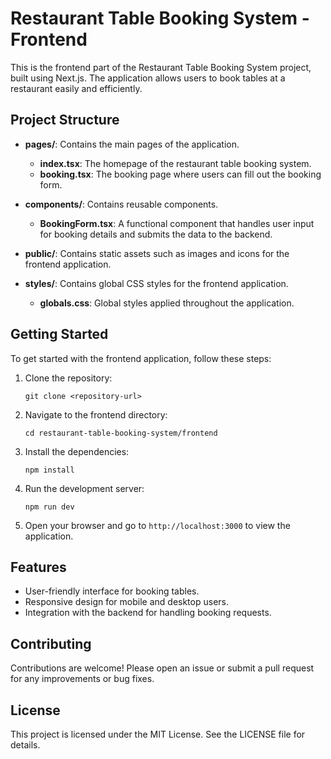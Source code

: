 # Restaurant Table Booking System - Frontend

This is the frontend part of the Restaurant Table Booking System project, built using Next.js. The application allows users to book tables at a restaurant easily and efficiently.

## Project Structure

- **pages/**: Contains the main pages of the application.
  - **index.tsx**: The homepage of the restaurant table booking system.
  - **booking.tsx**: The booking page where users can fill out the booking form.

- **components/**: Contains reusable components.
  - **BookingForm.tsx**: A functional component that handles user input for booking details and submits the data to the backend.

- **public/**: Contains static assets such as images and icons for the frontend application.

- **styles/**: Contains global CSS styles for the frontend application.
  - **globals.css**: Global styles applied throughout the application.

## Getting Started

To get started with the frontend application, follow these steps:

1. Clone the repository:
   ```
   git clone <repository-url>
   ```

2. Navigate to the frontend directory:
   ```
   cd restaurant-table-booking-system/frontend
   ```

3. Install the dependencies:
   ```
   npm install
   ```

4. Run the development server:
   ```
   npm run dev
   ```

5. Open your browser and go to `http://localhost:3000` to view the application.

## Features

- User-friendly interface for booking tables.
- Responsive design for mobile and desktop users.
- Integration with the backend for handling booking requests.

## Contributing

Contributions are welcome! Please open an issue or submit a pull request for any improvements or bug fixes.

## License

This project is licensed under the MIT License. See the LICENSE file for details.